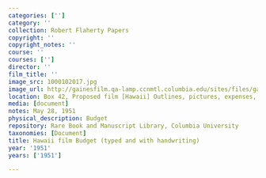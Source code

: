 ```yaml
---
categories: ['']
category: ''
collection: Robert Flaherty Papers
copyright: ''
copyright_notes: ''
course: ''
courses: ['']
director: ''
film_title: ''
image_src: 1000102017.jpg
image_url: http://gainesfilm.qa-lamp.ccnmtl.columbia.edu/sites/files/gainesfilm/images/1000102017.jpg
location: Box 42, Proposed film [Hawaii] Outlines, pictures, expenses, etc.
media: [document]
notes: May 28, 1951
physical_description: Budget
repository: Rare Book and Manuscript Library, Columbia University
taxonomies: [Document]
title: Hawaii film Budget (typed and with handwriting)
year: '1951'
years: ['1951']

---
```

